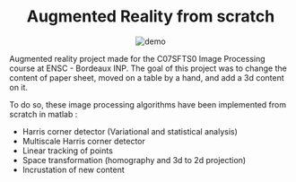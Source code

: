<h1 align="center">Augmented Reality from scratch</h1>

<p align="center">
    <img src="demo.gif" alt="demo" >
</p>

Augmented reality project made for the C07SFTS0 Image Processing course at ENSC - Bordeaux INP.
The goal of this project was to change the content of paper sheet, moved on a table by a hand, and add a 3d content on it.

To do so, these image processing algorithms have been implemented from scratch in matlab :
* Harris corner detector (Variational and statistical analysis)
* Multiscale Harris corner detector
* Linear tracking of points
* Space transformation (homography and 3d to 2d projection)
* Incrustation of new content
